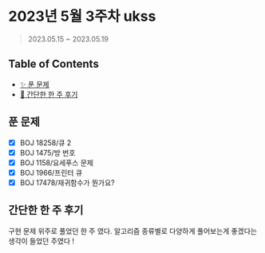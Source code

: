 # 2023년 5월 3주차 ukss

> 2023.05.15 ~ 2023.05.19

## Table of Contents

- [✨ 푼 문제](#푼-문제)
- [🤔 간단한 한 주 후기](#간단한-한-주-후기)

## 푼 문제

<!-- 📕 백준 : BOJ 문제번호/문제제목 e.g. BOJ 2577/숫자의 개수 -->
<!-- 📗 프로그래머스 : PRO 문제번호/문제제목 e.g. PRO 120812/최빈값 구하기 -->
<!-- 백준허브를 사용하시면 프로그래머스의 문제번호도 확인하실 수 있습니다 -->

- [x] BOJ 18258/큐 2
- [x] BOJ 1475/방 번호
- [x] BOJ 1158/요세푸스 문제
- [x] BOJ 1966/프린터 큐
- [x] BOJ 17478/재귀함수가 뭔가요?

## 간단한 한 주 후기

<!-- 한 주 후기를 간단하게 작성해주세요 ! -->

구현 문제 위주로 풀었던 한 주 였다. 알고리즘 종류별로 다양하게 풀어보는게 좋겠다는 생각이 들었던 주였다 !
